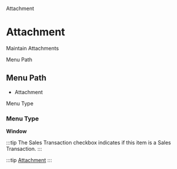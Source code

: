 
Attachment
# Attachment


Maintain Attachments

Menu Path
## Menu Path



- Attachment

Menu Type
### Menu Type

**Window**

:::tip
The Sales Transaction checkbox indicates if this item is a Sales Transaction.
:::

:::tip
[Attachment](functional-guide/window/window-attachment.md)
:::